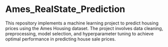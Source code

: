 # Ames_RealState_Prediction
This repository implements a machine learning project to predict housing prices using the Ames Housing dataset. The project involves data cleaning, preprocessing, model selection, and hyperparameter tuning to achieve optimal performance in predicting house sale prices.
